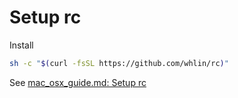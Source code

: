 # Setup rc
Install 
```sh
sh -c "$(curl -fsSL https://github.com/whlin/rc)"
```

See [mac_osx_guide.md: Setup rc](https://github.com/whlin/srtlwb/blob/master/mac_osx_guide.md#setup-rc)
